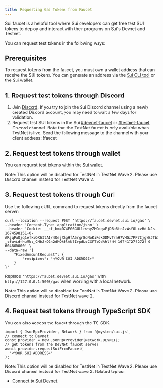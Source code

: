 ```yaml
---
title: Requesting Gas Tokens from Faucet
---
```


Sui faucet is a helpful tool where Sui developers can get free test SUI tokens to deploy and interact with their programs on Sui's Devnet and Testnet.

You can request test tokens in the following ways:

## Prerequisites

To request tokens from the faucet, you must own a wallet address that can receive the SUI tokens. You can generate an address via the [Sui CLI tool](../build/cli-client.md#active-address) or the [Sui wallet](../explore/wallet-browser.md).

## 1. Request test tokens through Discord

1. Join [Discord](https://discord.gg/sui).
   If you try to join the Sui Discord channel using a newly created Discord account, you may need to wait a few days for validation.
1. Request test SUI tokens in the Sui [#devnet-faucet](https://discord.com/channels/916379725201563759/971488439931392130) or [#testnet-faucet](https://discord.com/channels/916379725201563759/1037811694564560966) Discord channel. Note that the TestNet faucet is only available when TestNet is live.
   Send the following message to the channel with your client address:
   !faucet <Your client address>

## 2. Request test tokens through wallet

You can request test tokens within the [Sui wallet](https://docs.sui.io/devnet/explore/wallet-browser#add-sui-tokens-to-your-sui-wallet).

Note: This option will be disabled for TestNet in TestNet Wave 2. Please use Discord channel instead for TestNet Wave 2.

## 3. Request test tokens through Curl

Use the following cURL command to request tokens directly from the faucet server:

```
curl --location --request POST 'https://faucet.devnet.sui.io/gas' \
--header 'Content-Type: application/json' \
--header 'Cookie: __cf_bm=DZ4EG6GULlrwnyZMGoqwFjD8p6trJzWsY0LxvHd.NJs-1674598151-0-ARjqPuQjq1efkiQX6ItAI/4QejXhgHfA5rgr8oNoKiRskODMvTraH7VHGx7PF7IjgvEJTbIRB52Yia/Z6UfVlpo=; _cfuvid=hwMbc_CMbJrDSx2dM9tblANlIrpdLoCGFTbOdAhl4HM-1674172742724-0-604800000' \
--data-raw '{
    "FixedAmountRequest": {
        "recipient": "<YOUR SUI ADDRESS>"
    }
}'
```

Replace `'https://faucet.devnet.sui.io/gas'` with `http://127.0.0.1:5003/gas` when working with a local network.

Note: This option will be disabled for TestNet in TestNet Wave 2. Please use Discord channel instead for TestNet wave 2.

## 4. Request test tokens through TypeScript SDK

You can also access the faucet through the TS-SDK.

```
import { JsonRpcProvider, Network } from '@mysten/sui.js';
// connect to Devnet
const provider = new JsonRpcProvider(Network.DEVNET);
// get tokens from the DevNet faucet server
await provider.requestSuiFromFaucet(
  '<YOUR SUI ADDRESS>'
);
```

Note: This option will be disabled for TestNet in TestNet Wave 2. Please use Discord channel instead for TestNet wave 2.
Related topics:

- [Connect to Sui Devnet](../build/devnet.md).
